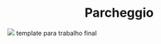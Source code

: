 <h1 align="center">Parcheggio</h1>
<img src="https://raw.githubusercontent.com/MarcoSamuel/template_athanio/master/Captura%20de%20tela%20de%202019-12-09%2001-03-06.png?token=ANE4I2O3FW3RYAJLJXPID7C564BJW"/>
template para trabalho final

